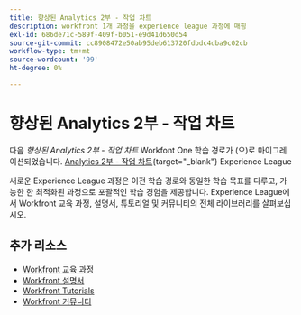 ```yaml
---
title: 향상된 Analytics 2부 - 작업 차트
description: workfront 1개 과정을 experience league 과정에 매핑
exl-id: 686de71c-589f-409f-b051-e9d41d650d54
source-git-commit: cc8908472e50ab95deb613720fdbdc4dba9c02cb
workflow-type: tm+mt
source-wordcount: '99'
ht-degree: 0%

---
```


# 향상된 Analytics 2부 - 작업 차트

다음 *향상된 Analytics 2부 - 작업 차트* Workfont One 학습 경로가 (으)로 마이그레이션되었습니다. [Analytics 2부 - 작업 차트](https://experienceleague.adobe.com/?recommended=Workfront-U-1-2022.2.analytics){target="_blank"} Experience League

새로운 Experience League 과정은 이전 학습 경로와 동일한 학습 목표를 다루고, 가능한 한 최적화된 과정으로 포괄적인 학습 경험을 제공합니다.  Experience League에서 Workfront 교육 과정, 설명서, 튜토리얼 및 커뮤니티의 전체 라이브러리를 살펴보십시오.

## 추가 리소스

* [Workfront 교육 과정](https://experienceleague.adobe.com/?lang=en&amp;Solution=Workfront#courses)
* [Workfront 설명서](https://experienceleague.adobe.com/docs/workfront.html)
* [Workfront Tutorials](https://experienceleague.adobe.com/docs/workfront-learn/tutorials-workfront/home.html)
* [Workfront 커뮤니티](https://experienceleaguecommunities.adobe.com/t5/workfront/ct-p/workfront)
